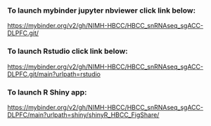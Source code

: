### To launch mybinder jupyter nbviewer click link below:

https://mybinder.org/v2/gh/NIMH-HBCC/HBCC_snRNAseq_sgACC-DLPFC.git/


### To launch Rstudio click link below:
https://mybinder.org/v2/gh/NIMH-HBCC/HBCC_snRNAseq_sgACC-DLPFC.git/main?urlpath=rstudio

### To launch R Shiny app:
https://mybinder.org/v2/gh/NIMH-HBCC/HBCC_snRNAseq_sgACC-DLPFC/main?urlpath=shiny/shinyR_HBCC_FigShare/

